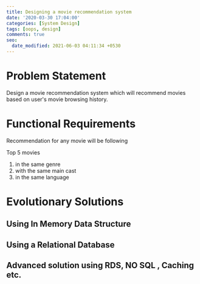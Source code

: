 ```yaml
---
title: Designing a movie recommendation system
date: '2020-03-30 17:04:00'
categories: [System Design]
tags: [oops, design]
comments: true
seo:
  date_modified: 2021-06-03 04:11:34 +0530
---
```


# Problem Statement

Design a movie recommendation system which will recommend movies based on user's movie browsing history.

# Functional Requirements

Recommendation for any movie will be following

Top 5 movies
  1. in the same genre
  2. with the same main cast
  3. in the same language

# Evolutionary Solutions

## Using In Memory Data Structure

## Using a Relational Database

## Advanced solution using RDS, NO SQL , Caching etc.
